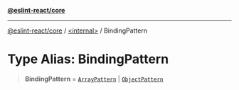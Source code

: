 [**@eslint-react/core**](../../README.md)

***

[@eslint-react/core](../../README.md) / [\<internal\>](../README.md) / BindingPattern

# Type Alias: BindingPattern

> **BindingPattern** = [`ArrayPattern`](../interfaces/ArrayPattern.md) \| [`ObjectPattern`](../interfaces/ObjectPattern.md)
